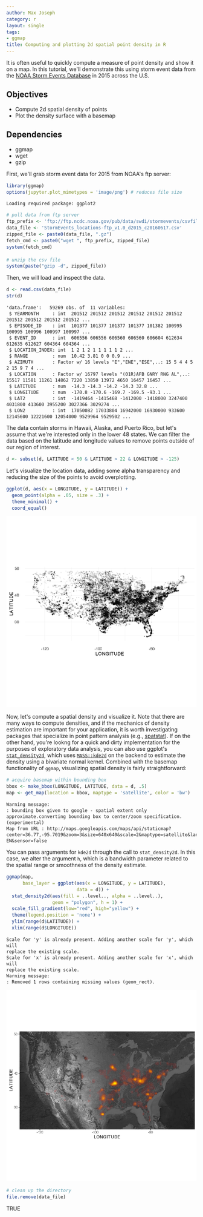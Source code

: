 ```yaml
---
author: Max Joseph
category: r
layout: single
tags:
- ggmap
title: Computing and plotting 2d spatial point density in R
---
```





It is often useful to quickly compute a measure of point density and show it on a map. 
In this tutorial, we'll demonstrate this using storm event data from the [NOAA Storm Events Database](https://www.ncdc.noaa.gov/stormevents/) in 2015 across the U.S. 

## Objectives

- Compute 2d spatial density of points
- Plot the density surface with a basemap

## Dependencies

- ggmap
- wget
- gzip

First, we'll grab storm event data for 2015 from NOAA's ftp server:


```R
library(ggmap)
options(jupyter.plot_mimetypes = 'image/png') # reduces file size
```

    Loading required package: ggplot2



```R
# pull data from ftp server
ftp_prefix <- 'ftp://ftp.ncdc.noaa.gov/pub/data/swdi/stormevents/csvfiles/'
data_file <- 'StormEvents_locations-ftp_v1.0_d2015_c20160617.csv'
zipped_file <- paste0(data_file, ".gz")
fetch_cmd <- paste0("wget ", ftp_prefix, zipped_file)
system(fetch_cmd)

# unzip the csv file
system(paste("gzip -d", zipped_file)) 
```

Then, we will load and inspect the data.


```R
d <- read.csv(data_file)
str(d)
```

    'data.frame':	59269 obs. of  11 variables:
     $ YEARMONTH     : int  201512 201512 201512 201512 201512 201512 201512 201512 201512 201512 ...
     $ EPISODE_ID    : int  101377 101377 101377 101377 101382 100995 100995 100996 100997 100997 ...
     $ EVENT_ID      : int  606556 606556 606560 606560 606604 612634 612635 612627 604364 604364 ...
     $ LOCATION_INDEX: int  1 2 1 2 1 1 1 1 1 2 ...
     $ RANGE         : num  10.42 3.81 0 0 0.9 ...
     $ AZIMUTH       : Factor w/ 16 levels "E","ENE","ESE",..: 15 5 4 4 5 2 15 9 7 4 ...
     $ LOCATION      : Factor w/ 16797 levels "(01R)AFB GNRY RNG AL",..: 15517 11581 11261 14862 7220 13850 13972 4650 16457 16457 ...
     $ LATITUDE      : num  -14.3 -14.3 -14.2 -14.3 32.8 ...
     $ LONGITUDE     : num  -170.8 -170.6 -169.7 -169.5 -93.1 ...
     $ LAT2          : int  -1419464 -1415468 -1412000 -1418000 3247400 4031800 413600 3955200 3027366 3029274 ...
     $ LON2          : int  17050082 17033804 16942000 16930000 933600 12145600 12221600 12054000 9529964 9529502 ...


The data contain storms in Hawaii, Alaska, and Puerto Rico, but let's assume that we're interested only in the lower 48 states. 
We can filter the data based on the latitude and longitude values to remove points outside of our region of interest.


```R
d <- subset(d, LATITUDE < 50 & LATITUDE > 22 & LONGITUDE > -125)
```

Let's visualize the location data, adding some alpha transparency and reducing the size of the points to avoid overplotting.


```R
ggplot(d, aes(x = LONGITUDE, y = LATITUDE)) + 
  geom_point(alpha = .05, size = .3) + 
  theme_minimal() +
  coord_equal()
```


    



![png](/images/2016-07-07-2d-point-density_r_8_1.png)


Now, let's compute a spatial density and visualize it. 
Note that there are many ways to compute densities, and if the mechanics of density estimation are important for your application, it is worth investigating packages that specialize in point pattern analysis (e.g., [spatstat](https://cran.r-project.org/web/packages/spatstat/index.html)). 
If on the other hand, you're lookng for a quick and dirty implementation for the purposes of exploratory data analysis, you can also use ggplot's [`stat_density2d`](http://docs.ggplot2.org/0.9.3.1/stat_density2d.html), which uses [`MASS::kde2d`](https://stat.ethz.ch/R-manual/R-devel/library/MASS/html/kde2d.html) on the backend to estimate the density using a bivariate normal kernel.
Combined with the basemap functionality of `ggmap`, visualizing spatial density is fairly straightforward:


```R
# acquire basemap within bounding box
bbox <- make_bbox(LONGITUDE, LATITUDE, data = d, .5)
map <- get_map(location = bbox, maptype = 'satellite', color = 'bw')
```

    Warning message:
    : bounding box given to google - spatial extent only approximate.converting bounding box to center/zoom specification. (experimental)
    Map from URL : http://maps.googleapis.com/maps/api/staticmap?center=36.77,-95.7019&zoom=3&size=640x640&scale=2&maptype=satellite&language=en-EN&sensor=false


You can pass arguments for `kde2d` through the call to `stat_density2d`. 
In this case, we alter the argument `h`, which is a bandwidth parameter related to the spatial range or smoothness of the density estimate. 


```R
ggmap(map, 
      base_layer = ggplot(aes(x = LONGITUDE, y = LATITUDE), 
                          data = d)) + 
  stat_density2d(aes(fill = ..level.., alpha = ..level..), 
                 geom = "polygon", h = 1) + 
  scale_fill_gradient(low="red", high="yellow") + 
  theme(legend.position = 'none') + 
  ylim(range(d$LATITUDE)) + 
  xlim(range(d$LONGITUDE))
```

    Scale for 'y' is already present. Adding another scale for 'y', which will
    replace the existing scale.
    Scale for 'x' is already present. Adding another scale for 'x', which will
    replace the existing scale.
    Warning message:
    : Removed 1 rows containing missing values (geom_rect).


    



![png](/images/2016-07-07-2d-point-density_r_12_2.png)



```R
# clean up the directory
file.remove(data_file)
```


TRUE